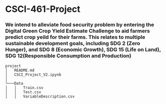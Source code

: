 # CSCI-461-Project

### We intend to alleviate food security problem by entering the Digital Green Crop Yield Estimate Challenge to aid farmers predict crop yeild for their farms. This relates to multiple sustainable development goals, including SDG 2 (Zero Hunger), and SDG 8 (Economic Growth), SDG 15 (Life on Land), SDG 12(Responsible Consumption and Production)

```
project
│   README.md
│   CSCI_Project_V2.ipynb 
│
└───Data
│   │   Train.csv
│   │   Test.csv
│   │   VariableDescription.csv
```
